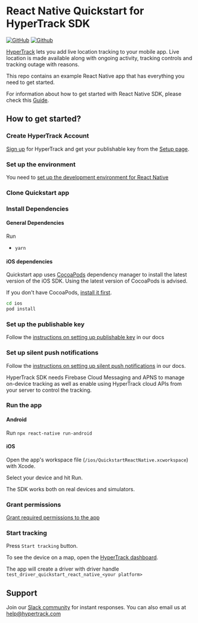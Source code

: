 # React Native Quickstart for HyperTrack SDK

[![GitHub](https://img.shields.io/github/license/hypertrack/quickstart-react-native?color=orange)](./LICENSE)
[![Github](https://img.shields.io/badge/hypertrack_sdk_react_native-11.0.0-brightgreen.svg)](https://github.com/hypertrack/sdk-react-native)

[HyperTrack](https://www.hypertrack.com/) lets you add live location tracking to your mobile app. Live location is made available along with ongoing activity, tracking controls and tracking outage with reasons.

This repo contains an example React Native app that has everything you need to get started.

For information about how to get started with React Native SDK, please check this [Guide](https://www.hypertrack.com/docs/install-sdk-react-native).

## How to get started?

### Create HyperTrack Account

[Sign up](https://dashboard.hypertrack.com/signup) for HyperTrack and get your publishable key from the [Setup page](https://dashboard.hypertrack.com/setup).

### Set up the environment

You need to [set up the development environment for React Native](https://reactnative.dev/docs/environment-setup)

### Clone Quickstart app

### Install Dependencies

#### General Dependencies

Run

- `yarn`

#### iOS dependencies

Quickstart app uses [CocoaPods](https://cocoapods.org/) dependency manager to install the latest version of the iOS SDK. Using the latest version of CocoaPods is advised.

If you don't have CocoaPods, [install it first](https://guides.cocoapods.org/using/getting-started.html#installation).

```sh
cd ios
pod install
```

### Set up the publishable key

Follow the [instructions on setting up publishable key](https://hypertrack.com/docs/install-sdk-react-native#set-the-publishable-key) in our docs

### Set up silent push notifications

Follow the [instructions on setting up silent push notifications](https://hypertrack.com/docs/install-sdk-react-native/#set-up-silent-push-notifications) in our docs.

HyperTrack SDK needs Firebase Cloud Messaging and APNS to manage on-device tracking as well as enable using HyperTrack cloud APIs from your server to control the tracking.

### Run the app

#### Android

Run `npx react-native run-android`

#### iOS

Open the app's workspace file (`/ios/QuickstartReactNative.xcworkspace`) with Xcode.

Select your device and hit Run.

The SDK works both on real devices and simulators.

### Grant permissions

[Grant required permissions to the app](https://hypertrack.com/docs/install-sdk-react-native#grant-the-permissions-to-the-app)

### Start tracking

Press `Start tracking` button.

To see the device on a map, open the [HyperTrack dashboard](https://dashboard.hypertrack.com/).

The app will create a driver with driver handle `test_driver_quickstart_react_native_<your platform>`

## Support

Join our [Slack community](https://join.slack.com/t/hypertracksupport/shared_invite/enQtNDA0MDYxMzY1MDMxLTdmNDQ1ZDA1MTQxOTU2NTgwZTNiMzUyZDk0OThlMmJkNmE0ZGI2NGY2ZGRhYjY0Yzc0NTJlZWY2ZmE5ZTA2NjI) for instant responses. You can also email us at help@hypertrack.com
